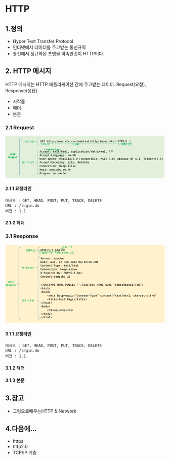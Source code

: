 # HTTP


## 1.정의
- Hyper Text Transfer Protocol
- 인터넷에서 데이터를 주고받는 통신규약
- 통신에서 정규화된 포맷을 약속한것이 HTTP이다.


## 2. HTTP 메시지
 HTTP 메시지는 HTTP 애플리케이션 간에 주고받는 데이터.
 Request(요청), Response(응답).
 - 시작줄
 - 헤더
 - 본문


### 2.1 Request
![alt text](../resource/img/http_request.png "http")

#### 2.1.1 요청라인

    메서드 : GET, HEAD, POST, PUT, TRACE, DELETE
    URL : /login.do
    버전 : 1.1

#### 2.1.2 헤더






### 3.1 Response
![alt text](../resource/img/http_response.png "http")

#### 3.1.1 요청라인

    메서드 : GET, HEAD, POST, PUT, TRACE, DELETE
    URL : /login.do
    버전 : 1.1

#### 3.1.2 헤더

#### 3.1.3 본문

    

## 3.참고
- 그림으로배우는HTTP & Network

## 4.다음에...
- https
- http2.0
- TCP/IP 계층